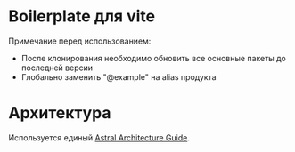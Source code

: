 # Boilerplate для vite
Примечание перед использованием:
- После клонирования необходимо обновить все основные пакеты до последней версии
- Глобально заменить "@example" на alias продукта

# Архитектура

Используется единый [Astral Architecture Guide](https://industrious-search-cdf.notion.site/Astral-Frontend-Architecture-Guide-cbb7ccaa69384c65aec35292a5c13e2a).
